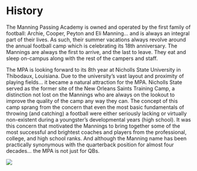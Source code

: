 History
=======

The Manning Passing Academy is owned and operated by the first family of
football: Archie, Cooper, Peyton and Eli Manning… and is always an
integral part of their lives. As such, their summer vacations always
revolve around the annual football camp which is celebrating its 18th
anniversary. The Mannings are always the first to arrive, and the last
to leave. They eat and sleep on-campus along with the rest of the
campers and staff.

The MPA is looking forward to its 8th year at Nicholls State University
in Thibodaux, Louisiana. Due to the university’s vast layout and
proximity of playing fields… it became a natural attraction for the MPA.
Nicholls State served as the former site of the New Orleans Saints
Training Camp, a distinction not lost on the Mannings who are always on
the lookout to improve the quality of the camp any way they can. The
concept of this camp sprang from the concern that even the most basic
fundamentals of throwing (and catching) a football were either seriously
lacking or virtually non-existent during a youngster’s developmental
years (high school). It was this concern that motivated the Mannings to
bring together some of the most successful and brightest coaches and
players from the professional, college, and high school ranks. And
although the Manning name has been practically synonymous with the
quarterback position for almost four decades… the MPA is not just for
QBs.

<img src="/images/history.jpg" class="img-responsive img-thumbnail">
